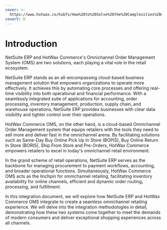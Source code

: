 ```yaml
---
cover: >-
  https://www.hotwax.co/hubfs/How%20to%20Solve%20the%20Complexities%20of%20Shopify%20and%20NetSuite%20Integration%20for%20Delivering%20Omnichannel%20Commerce_%20(1).png
coverY: 0
---
```


# Introduction

NetSuite ERP and HotWax Commerce's Omnichannel Order Management System (OMS) are two solutions, each playing a vital role in the retail ecosystem.

NetSuite ERP stands as an all-encompassing cloud-based business management solution that empowers organizations to operate more effectively. It achieves this by automating core processes and offering real-time visibility into both operational and financial performance. With a seamlessly integrated suite of applications for accounting, order processing, inventory management, production, supply chain, and warehouse operations, NetSuite ERP provides businesses with clear data visibility and tighter control over their operations.

HotWax Commerce OMS, on the other hand, is a cloud-based Omnichannel Order Management system that equips retailers with the tools they need to sell more and deliver fast in the omnichannel arena. By facilitating solutions such as Same-Day Buy Online Pick Up In Store (BOPIS), Buy Online Return In Store (BORIS), Ship From Store and Pre-Orders, HotWax Commerce empowers retailers to excel in today's omnichannel retail environment.

In the grand scheme of retail operations, NetSuite ERP serves as the backbone for managing procurement to payment workflows, accounting, and broader operational functions. Simultaneously, HotWax Commerce OMS acts as the linchpin for omnichannel retailing, facilitating inventory availability for online channels, efficient and dynamic order routing, processing, and fulfillment.

In this integration document, we will explore how NetSuite ERP and HotWax Commerce OMS integrate to create a seamless omnichannel retailing experience. We will delve into the integration methodologies in detail, demonstrating how these two systems come together to meet the demands of modern consumers and deliver exceptional shopping experiences across all channels.
